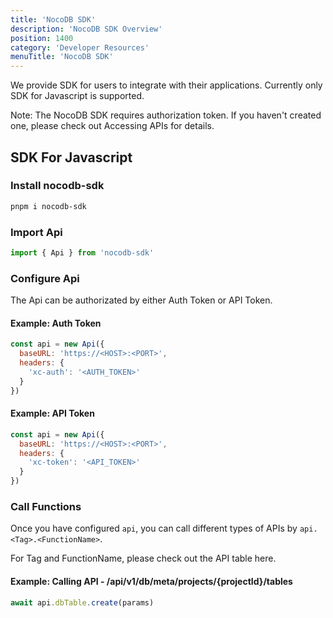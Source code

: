 ```yaml
---
title: 'NocoDB SDK'
description: 'NocoDB SDK Overview'
position: 1400
category: 'Developer Resources'
menuTitle: 'NocoDB SDK'
---
```


We provide SDK for users to integrate with their applications. Currently only SDK for Javascript is supported.

<alert>
Note: The NocoDB SDK requires authorization token. If you haven't created one, please check out <NuxtLink to="/developer-resources/accessing-apis" target="_blank">Accessing APIs</NuxtLink> for details.
</alert>

## SDK For Javascript

### Install nocodb-sdk

```bash
pnpm i nocodb-sdk
```

### Import Api

```js
import { Api } from 'nocodb-sdk'
```

### Configure Api

The Api can be authorizated by either Auth Token or API Token.

#### Example: Auth Token

```js
const api = new Api({
  baseURL: 'https://<HOST>:<PORT>',
  headers: {
    'xc-auth': '<AUTH_TOKEN>'
  }
})
```

#### Example: API Token

```js
const api = new Api({
  baseURL: 'https://<HOST>:<PORT>',
  headers: {
    'xc-token': '<API_TOKEN>'
  }
})
```

### Call Functions

Once you have configured `api`, you can call different types of APIs by `api.<Tag>.<FunctionName>`. 

<alert>
For Tag and FunctionName, please check out the API table <NuxtLink to="/developer-resources/rest-apis" target="_blank">here</NuxtLink>.
</alert>

#### Example: Calling API - /api/v1/db/meta/projects/{projectId}/tables

```js
await api.dbTable.create(params)
```